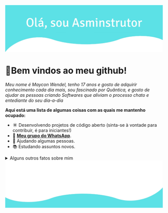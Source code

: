 <img src="https://raw.githubusercontent.com/AsmInstrutor/AsmInstrutor/main/1630535512025.png" alt="Hero image">

# 👋Bem vindos ao meu github!

<i> Meu nome é Maycon Wendel, tenho 17 anos e gosto de adquirir conhecimento cada dia mais, sou fascinado por Quântica, e gosto de ajudar as pessoas criando Softwares que aliviam o processo chato e entediante do seu dia-a-dia</i>

<strong>Aqui está uma lista de algumas coisas com as quais me mantenho ocupado:</strong>

- ☀️ Desenvolvendo projetos de código aberto (sinta-se à vontade para contribuir, é para iniciantes!)
- 💫 **[Meu grupo do WhatsApp](https://chat.whatsapp.com/IUgnNm69OPw68CFdnhVCAr)**.
- 🤝 Ajudando algumas pessoas.
- 📚 Estudando assuntos novos.

<details>
  <summary>Alguns outros fatos sobre mim</summary>
  <br>
  <p><i>Siri, toque ME! por Xxxtentaion - MOONLIGHT 🎶</i><p>
  
 - Minha chance de fazer uma jam ao codificar: softwares. Sem parar. ⭐️
 - Eu absolutamente adoro a Anthena, minha linda!
 - Amo programação, para ser mais exato, Assembly Intel x86_64!
 - Adorando estudar C

  <img height="180em" src="https://github-readme-stats.vercel.app/api?username=asmInstrutor&show_icons=true&theme=react&include_all_commits=true&count_private=true"/>

  <br><br>
</details>


<img src="https://raw.githubusercontent.com/AsmInstrutor/AsmInstrutor/main/1630535755062.png" alt="bottom">

